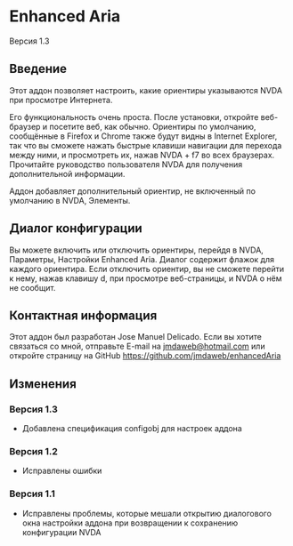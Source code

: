 # Enhanced Aria
Версия 1.3

## Введение

Этот аддон позволяет настроить, какие ориентиры указываются NVDA при просмотре Интернета.

Его функциональность очень проста. После установки, откройте веб-браузер и посетите веб, как обычно. Ориентиры по умолчанию, сообщённые в Firefox и Chrome также будут видны в Internet Explorer, так что вы сможете нажать быстрые клавиши навигации для перехода между ними, и просмотреть их, нажав NVDA + f7 во всех браузерах. Прочитайте руководство пользователя NVDA для получения дополнительной информации.

Аддон добавляет дополнительный ориентир, не включенный по умолчанию в NVDA, Элементы.

## Диалог конфигурации

Вы можете включить или отключить ориентиры, перейдя в NVDA, Параметры, Настройки Enhanced Aria. Диалог содержит флажок для каждого ориентира. Если отключить ориентир, вы не сможете перейти к нему, нажав клавишу d, при просмотре веб-страницы, и NVDA о нём не сообщит.

## Контактная информация

Этот аддон был разработан Jose Manuel Delicado. Если вы хотите связаться со мной, отправьте E-mail на jmdaweb@hotmail.com или откройте страницу на GitHub https://github.com/jmdaweb/enhancedAria

## Изменения

### Версия 1.3

* Добавлена спецификация configobj для настроек аддона

### Версия 1.2

* Исправлены ошибки

### Версия 1.1

* Исправлены проблемы, которые мешали открытию диалогового окна настройки аддона при возвращении к сохранению конфигурации NVDA